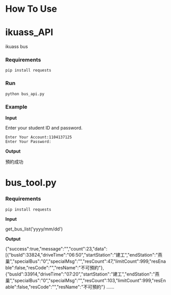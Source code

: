 # How To Use 
# ikuass_API
ikuass bus

### Requirements
```shell=
pip install requests
```

### Run
```shell=
python bus_api.py
```

### Example

**Input**

Enter your student ID and password.

```
Enter Your Account:1104137125
Enter Your Password:
```
**Output**

預約成功


# bus_tool.py
### Requirements
```shell=
pip install requests
```
**Input**

get_bus_list('yyyy/mm/dd')

**Output**

{"success":true,"message":"","count":23,"data":[{"busId":33824,"driveTime":"06:50","startStation":"建工","endStation":"燕巢","specialBus":"0","specialMsg":"","resCount":47,"limitCount":999,"resEnable":false,"resCode":"","resName":"不可預約"},{"busId":33914,"driveTime":"07:20","startStation":"建工","endStation":"燕巢","specialBus":"0","specialMsg":"","resCount":103,"limitCount":999,"resEnable":false,"resCode":"","resName":"不可預約"}
......
